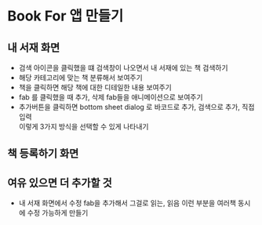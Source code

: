 # Book For 앱 만들기 

## 내 서재 화면

* 검색 아이콘을 클릭했을 떄 검색창이 나오면서 내 서재에 있는 책 검색하기
* 해당 카테고리에 맞는 책 분류해서 보여주기
* 책을 클릭하면 해당 책에 대한 디테일한 내용 보여주기
* fab 를 클릭했을 때 추가, 삭제 fab들을 애니메이션으로 보여주기
* 추가버튼을 클릭하면 bottom sheet dialog 로 바코드로 추가, 검색으로 추가, 직접입력  
이렇게 3가지 방식을 선택할 수 있게 나타내기

## 책 등록하기 화면







## 여유 있으면 더 추가할 것

* 내 서재 화면에서 수정 fab을 추가해서 그걸로 읽는, 읽음 이런 부분을 여러책 동시에 수정 가능하게 만들기